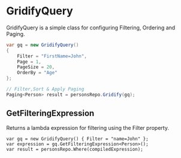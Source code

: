 # GridifyQuery
GridifyQuery is a simple class for configuring Filtering, Ordering and Paging.

``` csharp
var gq = new GridifyQuery()
{
    Filter = "FirstName=John",
    Page = 1,
    PageSize = 20,
    OrderBy = "Age"
};

// Filter,Sort & Apply Paging
Paging<Person> result = personsRepo.Gridify(gq);
```

## GetFilteringExpression
Returns a lambda expression for filtering using the Filter property.

``` csharp{2}
var gq = new GridifyQuery() { Filter = "name=John" };
var expression = gq.GetFilteringExpression<Person>();
var result = personsRepo.Where(compiledExpression);
```
